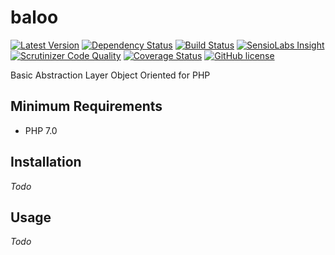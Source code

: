 # baloo

[![Latest Version](https://img.shields.io/github/release/edno/baloo.svg?style=flat-square)]()
[![Dependency Status](https://www.versioneye.com/user/projects/575d612f7757a00034dc5308/badge.svg?style=flat)](https://www.versioneye.com/user/projects/575d612f7757a00034dc5308)
[![Build Status](https://img.shields.io/travis/edno/baloo.svg?style=flat-square)](https://travis-ci.org/edno/baloo)
[![SensioLabs Insight](https://img.shields.io/sensiolabs/i/18cabc87-e34a-4e30-af29-f0491820d251.svg?style=flat-square)](https://insight.sensiolabs.com/projects/18cabc87-e34a-4e30-af29-f0491820d251)
[![Scrutinizer Code Quality](https://img.shields.io/scrutinizer/g/edno/baloo.svg?style=flat-square)](https://scrutinizer-ci.com/g/edno/baloo/?branch=master)
[![Coverage Status](https://img.shields.io/coveralls/edno/baloo.svg?style=flat-square)](https://coveralls.io/github/edno/baloo?branch=master)
[![GitHub license](https://img.shields.io/badge/license-Apache%202-blue.svg?style=flat-square)](https://raw.githubusercontent.com/edno/baloo/master/LICENSE)

Basic Abstraction Layer Object Oriented for PHP

## Minimum Requirements

- PHP 7.0

## Installation
*Todo*

## Usage
*Todo*
